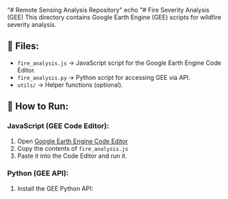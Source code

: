 "# Remote Sensing Analysis Repository" 
echo "# Fire Severity Analysis (GEE)
This directory contains Google Earth Engine (GEE) scripts for wildfire severity analysis.

## 📌 Files:
- `fire_analysis.js` → JavaScript script for the Google Earth Engine Code Editor.
- `fire_analysis.py` → Python script for accessing GEE via API.
- `utils/` → Helper functions (optional).

## 📌 How to Run:
### JavaScript (GEE Code Editor):
1. Open [Google Earth Engine Code Editor](https://code.earthengine.google.com/)
2. Copy the contents of `fire_analysis.js`
3. Paste it into the Code Editor and run it.

### Python (GEE API):
1. Install the GEE Python API:
